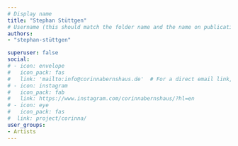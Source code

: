 ```yaml
---
# Display name
title: "Stephan Stüttgen"
# Username (this should match the folder name and the name on publications)
authors:
- "stephan-stüttgen"

superuser: false
social:
# - icon: envelope
#   icon_pack: fas
#   link: 'mailto:info@corinnabernshaus.de'  # For a direct email link, use "".
# - icon: instagram
#   icon_pack: fab
#   link: https://www.instagram.com/corinnabernshaus/?hl=en
# - icon: eye
#   icon_pack: fas
#  link: project/corinna/
user_groups:
- Artists
---
```




